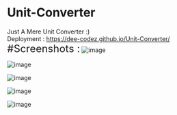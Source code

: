 # Unit-Converter
Just A Mere Unit Converter :)
<br/>
Deployment : https://dee-codez.github.io/Unit-Converter/
<br/>
<font size = "5">#Screenshots :</font>
![image](https://github.com/Dee-Codez/Unit-Converter/assets/114132607/9c39d78b-ecfa-4e2b-a825-7d4f970ef193)

![image](https://github.com/Dee-Codez/Unit-Converter/assets/114132607/dd59e68f-7cd2-498d-b758-08d13927baaf)

![image](https://github.com/Dee-Codez/Unit-Converter/assets/114132607/4b09cb68-dea9-4fb5-8cc2-4ae9cf1c6387)

![image](https://github.com/Dee-Codez/Unit-Converter/assets/114132607/17029cec-9587-43f2-8646-dcfb139f4100)

![image](https://github.com/Dee-Codez/Unit-Converter/assets/114132607/04e2ffe3-afc3-4ac8-89e7-5330e40f61ca)
